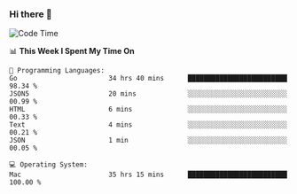 ### Hi there 👋

<!--
**CrazyCollin/crazycollin** is a ✨ _special_ ✨ repository because its `README.md` (this file) appears on your GitHub profile.

Here are some ideas to get you started:

- 🔭 I’m currently working on ...
- 🌱 I’m currently learning ...
- 👯 I’m looking to collaborate on ...
- 🤔 I’m looking for help with ...
- 💬 Ask me about ...
- 📫 How to reach me: ...
- 😄 Pronouns: ...
- ⚡ Fun fact: ...
-->

<!--START_SECTION:waka-->
![Code Time](http://img.shields.io/badge/Code%20Time-4%2C077%20hrs%2020%20mins-blue)

📊 **This Week I Spent My Time On** 

```text
💬 Programming Languages: 
Go                       34 hrs 40 mins      █████████████████████████   98.34 % 
JSON5                    20 mins             ░░░░░░░░░░░░░░░░░░░░░░░░░   00.99 % 
HTML                     6 mins              ░░░░░░░░░░░░░░░░░░░░░░░░░   00.33 % 
Text                     4 mins              ░░░░░░░░░░░░░░░░░░░░░░░░░   00.21 % 
JSON                     1 min               ░░░░░░░░░░░░░░░░░░░░░░░░░   00.05 % 

💻 Operating System: 
Mac                      35 hrs 15 mins      █████████████████████████   100.00 % 
```


<!--END_SECTION:waka-->

